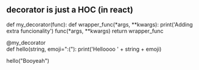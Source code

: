 ## decorator is just a HOC (in react)

def my_decorator(func):
def wrapper_func(*args, \*\*kwargs):
print('Adding extra funcionality')
func(*args, \*\*kwargs)
return wrapper_func

@my_decorator  
def hello(string, emoji=":("):
print('Helloooo ' + string + emoji)

hello("Booyeah")
